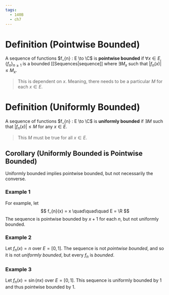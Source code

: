 ```yaml
---
tags:
  - 140B
  - ch7
---
```

# Definition (Pointwise Bounded)
A sequence of functions $f_{n} : E \to \C$ is **pointwise bounded** if $\forall x \in E, \{f_{n}\}_{n \geq 1}$ is a bounded [[Sequences|sequence]] where $\exists M_{x}$ such that $|f_{n}(x)| \leq M_{x}$. 
> This is dependent on $x$. Meaning, there needs to be a particular $M$ for each $x \in E$. 

# Definition (Uniformly Bounded)
A sequence of functions $f_{n} : E \to \C$ is **uniformly bounded** if $\exists M$ such that $|f_{n}(x)| \leq M$ for any $x\in E$. 
> This $M$ must be true for all $x \in E$. 

## Corollary (Uniformly Bounded is Pointwise Bounded)
Uniformly bounded implies pointwise bounded, but not necessarily the converse. 

### Example 1
For example, let 
$$
f_{n}(x) = x \quad\quad\quad E = \R
$$
The sequence is pointwise bounded by $x + 1$ for each $n$, but not uniformly bounded. 
### Example 2 
Let $f_{n}(x) = n$ over $E = [0, 1]$. The sequence is not *pointwise bounded*, and so it is not *uniformly bounded*, but every $f_{n}$ is *bounded*. 
### Example 3 
Let $f_{n}(x) = \sin(nx)$ over $E = [0, 1]$. This sequence is uniformly bounded by $1$ and thus pointwise bounded by $1$. 



